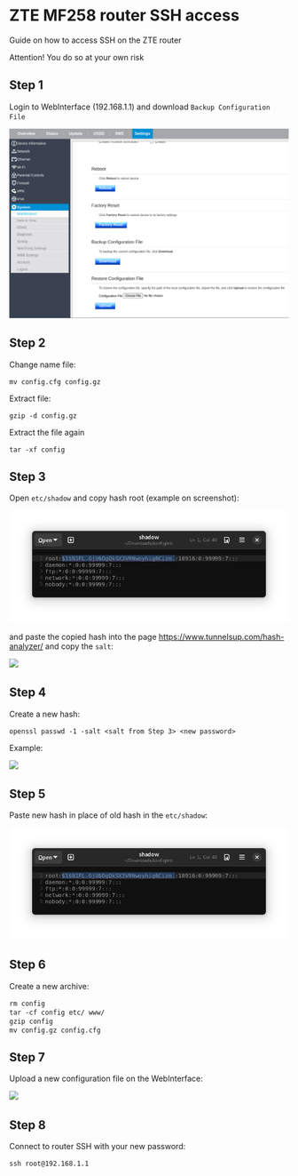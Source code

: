 # ZTE MF258 router SSH access

Guide on how to access SSH on the ZTE router

Attention! You do so at your own risk

## Step 1
Login to WebInterface (192.168.1.1) and download `Backup Configuration File`

<img src="https://github.com/realiis/zte-mf258-ssh-access/raw/master/backuprestore.png">

## Step 2
Change name file:
```
mv config.cfg config.gz
```

Extract file:
```
gzip -d config.gz
```

Extract the file again
```
tar -xf config
``` 

## Step 3
Open `etc/shadow` and copy hash root (example on screenshot):

<img src="https://github.com/realiis/zte-mf258-ssh-access/raw/master/etcshadow.png">
  
and paste the copied hash into the page https://www.tunnelsup.com/hash-analyzer/ and copy the `salt`:

<img src="https://github.com/">

## Step 4

Create a new hash:
```
openssl passwd -1 -salt <salt from Step 3> <new password>
```

Example:

<img src="https://github.com/">

## Step 5
Paste new hash in place of old hash in the `etc/shadow`:

<img src="./etcshadow.png">

## Step 6
Create a new archive:
```
rm config
tar -cf config etc/ www/
gzip config
mv config.gz config.cfg
```

## Step 7
Upload a new configuration file on the WebInterface:

<img src="asd">

## Step 8

Connect to router SSH with your new password:

```
ssh root@192.168.1.1
```
